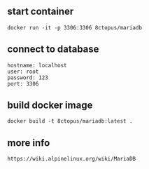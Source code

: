 ## start container

    docker run -it -p 3306:3306 8ctopus/mariadb

## connect to database

    hostname: localhost
    user: root
    password: 123
    port: 3306

## build docker image

    docker build -t 8ctopus/mariadb:latest .

## more info

    https://wiki.alpinelinux.org/wiki/MariaDB
